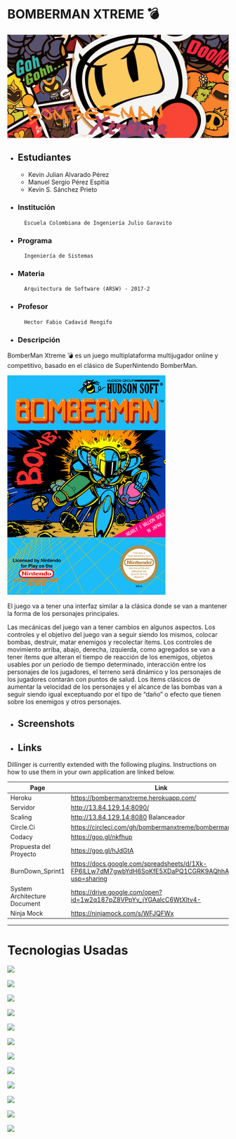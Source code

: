 # BOMBERMAN XTREME 💣
![](src/main/resources/static/media/fondo_md.jpg)
- ## Estudiantes
    - Kevin Julian Alvarado Pérez
    - Manuel Sergio Pérez Espitia
    - Kevin S. Sánchez Prieto

- ### Institución
        Escuela Colombiana de Ingeniería Julio Garavito
- ### Programa
        Ingeniería de Sistemas
- ### Materia
        Arquitectura de Software (ARSW) - 2017-2
- ### Profesor
        Hector Fabio Cadavid Rengifo
- ### Descripción
BomberMan Xtreme 💣 es un juego multiplataforma multijugador  online y competitivo, basado en el clásico de SuperNintendo BomberMan.

![](src/main/resources/static/media/des.png)

El juego va a tener una interfaz similar a la clásica donde se van a mantener la forma de los personajes principales.

Las mecánicas del juego van a tener cambios en algunos aspectos. Los controles y el objetivo del juego van a seguir siendo los mismos, colocar bombas, destruir, matar enemigos y recolectar ítems. Los controles de movimiento arriba, abajo, derecha, izquierda, como agregados se van a tener ítems que alteran el tiempo de reacción de los enemigos, objetos usables por un periodo de tiempo determinado, interacción entre los personajes de los jugadores, el terreno será dinámico y los personajes de los jugadores contarán con puntos de salud. Los ítems clásicos de aumentar la velocidad de los personajes y el alcance de las bombas van a seguir siendo igual exceptuando por el tipo de “daño” o efecto que tienen sobre los enemigos y otros personajes.
- ## Screenshots

- ## Links

Dillinger is currently extended with the following plugins. Instructions on how to use them in your own application are linked below.

| Page | Link |
| ------ | ------ |
| Heroku |  https://bombermanxtreme.herokuapp.com/|
| Servidor | http://13.84.129.14:8090/
| Scaling | http://13.84.129.14:8080 Balanceador
| Circle.Ci | https://circleci.com/gh/bombermanxtreme/bombermanxtreme |
| Codacy | https://goo.gl/nkfhup |
| Propuesta del Proyecto | https://goo.gl/hJdGtA
| BurnDown_Sprint1 | https://docs.google.com/spreadsheets/d/1Xk-FP6lLLw7dM7gwbYdH6SoKfE5XDaPQ1CGRK9AQhhA/edit?usp=sharing |
| System Architecture Document | https://drive.google.com/open?id=1w2q187pZ8VPpYv_jYGAalcC6WtXltv4- 
| Ninja Mock | https://ninjamock.com/s/WFJQFWx   |



----


# Tecnologias Usadas

![](https://www.tuprogramaras.com/wp-content/uploads/2014/04/java.jpg)

![](https://techsparx.com/software-development/spring/img/spring-boot.png)

![](http://www.trucsweb.com/documents/images/2015/bootstrap4.png)

![](https://1.bp.blogspot.com/-5g5vVezK8f0/Vtff_EFwuxI/AAAAAAAAA58/23CIw0yCAbs/s1600/ActiveMQ-www.hackthesec.co.in.png)

![](https://upload.wikimedia.org/wikipedia/en/thumb/6/6b/Redis_Logo.svg/1200px-Redis_Logo.svg.png)


![](https://www.ubuntumexico.com/wp-content/uploads/2016/09/Ubuntu-Server-logo.png)

![](https://www.rinnovocorp.com/wp-content/uploads/2017/10/baas-page-images-04.png)

![](https://sophosnews.files.wordpress.com/2017/01/mongodb.png?w=780&h=408&crop=1)

![](https://robertcastro.co/wp-content/uploads/2017/09/NGINX.png)

![](https://js.devexpress.com/Content/Images/features/html5-css-javascript-logos.png)

![](http://tecnologiaenvivo.com/wp-content/uploads/2016/02/AJAX_logo_by_gengns.svg_.png)

![](https://stomp.github.io/images/project-logo.png)








